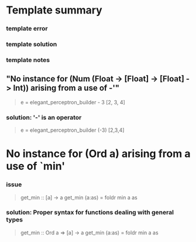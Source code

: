 # Template summary
### template error
### template solution
### template notes

## "No instance for (Num (Float -> [Float] -> [Float] -> Int)) arising from a use of -'"
>e = elegant_perceptron_builder - 3 \[2, 3, 4]
### solution: '-' is an operator
> e = elegant_perceptron_builder (-3) \[2,3,4]

# No instance for (Ord a) arising from a use of \`min'
### issue

>get_min :: [a] -> a
>get_min (a:as) = foldr min a as
### solution: Proper syntax for functions dealing with general types

>get_min :: Ord a => [a] -> a
>get_min (a:as) = foldr min a as